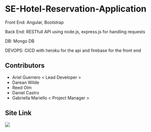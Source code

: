 # SE-Hotel-Reservation-Application

Front End: Angular, Bootstrap

Back End: RESTfull API using node.js, express.js for handling requests 

DB: Mongo DB

DEVOPS: CICD with heroku for the api and firebase for the front end


## Contributors
 * Ariel Guerrero < Lead Developer >
 * Darean Wilde
 * Reed Olm
 * Daniel Castro
 * Gabriella Mariello < Project Manager >



## Site Link
![](https://hotel-reservation-se-site-2021.web.app/)

